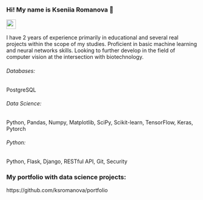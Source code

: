 ### Hi! My name is Kseniia Romanova 👋

<p> <a href="www.linkedin.com/in/ksromanova"><img src="https://img.shields.io/badge/linkedin-%230077B5.svg?&style=for-the-badge&logo=linkedin&logoColor=white" height=25></a> </p>

I have 2 years of experience primarily in educational and several real projects within the scope of my studies. Proficient in basic machine learning and neural networks skills. Looking to further develop in the field of computer vision at the intersection with biotechnology.

###### Databases: 
PostgreSQL

###### Data Science: 
Python, Pandas, Numpy, Matplotlib, SciPy, Scikit-learn, TensorFlow, Keras, Pytorch

###### Python: 
Python, Flask, Django, RESTful API, Git, Security

<h3>My portfolio with data science projects:</h3>
https://github.com/ksromanova/portfolio
